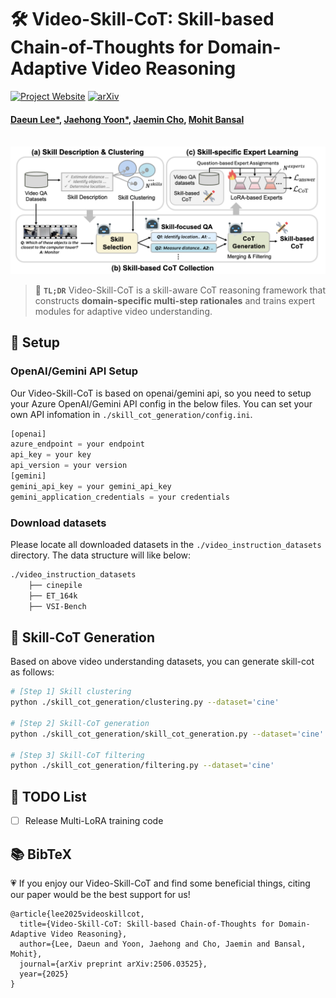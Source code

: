 # 🛠️ Video-Skill-CoT: Skill-based Chain-of-Thoughts for Domain-Adaptive Video Reasoning

[![Project Website](https://img.shields.io/badge/Project-Website-blue)](https://video-skill-cot.github.io/)  [![arXiv](https://img.shields.io/badge/arXiv-2506.03525-b31b1b.svg)](https://arxiv.org/pdf/2506.03525)   

#### [Daeun Lee*](https://daeunni.github.io/), [Jaehong Yoon*](https://jaehong31.github.io/), [Jaemin Cho](https://j-min.io), [Mohit Bansal](https://www.cs.unc.edu/~mbansal/)    


<br>
<img width="950" src="image/method.png"/>
<br>

> 📌 **`TL;DR`** Video-Skill-CoT is a skill-aware CoT reasoning framework that constructs **domain-specific multi-step rationales** and trains expert modules for adaptive video understanding. 
   

## 🔧 Setup

<!-- ### Environment Setup 
You can install all packages from ```requirements.txt```. 
```shell
conda create -n videorepair python==3.10
conda activate videorepair
pip install -r requirements.txt 
```
Additionally, for Semantic-SAM, you should install detectron2 like below: 
```shell 
python -m pip install 'git+https://github.com/MaureenZOU/detectron2-xyz.git'
``` -->

### OpenAI/Gemini API Setup 
Our Video-Skill-CoT is based on openai/gemini api, so you need to setup your Azure OpenAI/Gemini API config in the below files. 
You can set your own API infomation in `./skill_cot_generation/config.ini`. 

```python
[openai]
azure_endpoint = your endpoint   
api_key = your key 
api_version = your version 
[gemini]
gemini_api_key = your gemini_api_key
gemini_application_credentials = your credentials 
```

### Download datasets 
Please locate all downloaded datasets in the  `./video_instruction_datasets` directory. The data structure will like below: 
```bash
./video_instruction_datasets
    ├── cinepile
    ├── ET_164k
    ├── VSI-Bench
```

## 🔩 Skill-CoT Generation 
Based on above video understanding datasets, you can generate skill-cot as follows: 
```bash
# [Step 1] Skill clustering 
python ./skill_cot_generation/clustering.py --dataset='cine'  

# [Step 2] Skill-CoT generation 
python ./skill_cot_generation/skill_cot_generation.py --dataset='cine' --mode='skill_cot'  

# [Step 3] Skill-CoT filtering   
python ./skill_cot_generation/filtering.py --dataset='cine'  
```

<!-- ## 🚃 LLaVA Video Training  -->



## 📝 TODO List
- [ ] Release Multi-LoRA training code 


## 📚 BibTeX

💗 If you enjoy our Video-Skill-CoT and find some beneficial things, citing our paper would be the best support for us! 

```
@article{lee2025videoskillcot,
  title={Video-Skill-CoT: Skill-based Chain-of-Thoughts for Domain-Adaptive Video Reasoning},
  author={Lee, Daeun and Yoon, Jaehong and Cho, Jaemin and Bansal, Mohit},
  journal={arXiv preprint arXiv:2506.03525},
  year={2025}
}
```


